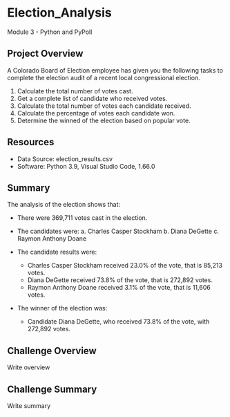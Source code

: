 # Election_Analysis
Module 3 - Python and PyPoll

## Project Overview
A Colorado Board of Election employee has given you the following tasks to complete the election audit of a recent local congressional election.

1. Calculate the total number of votes cast.
2. Get a complete list of candidate who received votes.
3. Calculate the total number of votes each candidate received.
4. Calculate the percentage of votes each candidate won.
5. Determine the winned of the election based on popular vote.

## Resources
- Data Source: election_results.csv
- Software: Python 3.9, Visual Studio Code, 1.66.0

## Summary
The analysis of the election shows that:

- There were 369,711 votes cast in the election.

- The candidates were:
    a. Charles Casper Stockham
    b. Diana DeGette
    c. Raymon Anthony Doane

- The candidate results were:
    - Charles Casper Stockham received 23.0% of the vote, that is 85,213 votes.
    - Diana DeGette received 73.8% of the vote, that is 272,892 votes.
    - Raymon Anthony Doane received 3.1%  of the vote, that is 11,606 votes.

- The winner of the election was:
    - Candidate Diana DeGette, who received 73.8% of the vote, with 272,892 votes.

## Challenge Overview
Write overview

## Challenge Summary
Write summary